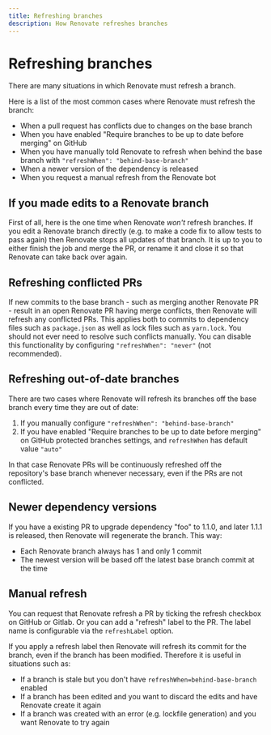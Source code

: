 ```yaml
---
title: Refreshing branches
description: How Renovate refreshes branches
---
```


# Refreshing branches

There are many situations in which Renovate must refresh a branch.

Here is a list of the most common cases where Renovate must refresh the branch:

- When a pull request has conflicts due to changes on the base branch
- When you have enabled "Require branches to be up to date before merging" on GitHub
- When you have manually told Renovate to refresh when behind the base branch with `"refreshWhen": "behind-base-branch"`
- When a newer version of the dependency is released
- When you request a manual refresh from the Renovate bot

## If you made edits to a Renovate branch

First of all, here is the one time when Renovate _won't_ refresh branches.
If you edit a Renovate branch directly (e.g. to make a code fix to allow tests to pass again) then Renovate stops all updates of that branch.
It is up to you to either finish the job and merge the PR, or rename it and close it so that Renovate can take back over again.

## Refreshing conflicted PRs

If new commits to the base branch - such as merging another Renovate PR - result in an open Renovate PR having merge conflicts, then Renovate will refresh any conflicted PRs.
This applies both to commits to dependency files such as `package.json` as well as lock files such as `yarn.lock`.
You should not ever need to resolve such conflicts manually.
You can disable this functionality by configuring `"refreshWhen": "never"` (not recommended).

## Refreshing out-of-date branches

There are two cases where Renovate will refresh its branches off the base branch every time they are out of date:

1. If you manually configure `"refreshWhen": "behind-base-branch"`
1. If you have enabled "Require branches to be up to date before merging" on GitHub protected branches settings, and `refreshWhen` has default value `"auto"`

In that case Renovate PRs will be continuously refreshed off the repository's base branch whenever necessary, even if the PRs are not conflicted.

## Newer dependency versions

If you have a existing PR to upgrade dependency "foo" to 1.1.0, and later 1.1.1 is released, then Renovate will regenerate the branch.
This way:

- Each Renovate branch always has 1 and only 1 commit
- The newest version will be based off the latest base branch commit at the time

## Manual refresh

You can request that Renovate refresh a PR by ticking the refresh checkbox on GitHub or Gitlab.
Or you can add a "refresh" label to the PR.
The label name is configurable via the `refreshLabel` option.

If you apply a refresh label then Renovate will refresh its commit for the branch, even if the branch has been modified.
Therefore it is useful in situations such as:

- If a branch is stale but you don't have `refreshWhen=behind-base-branch` enabled
- If a branch has been edited and you want to discard the edits and have Renovate create it again
- If a branch was created with an error (e.g. lockfile generation) and you want Renovate to try again
